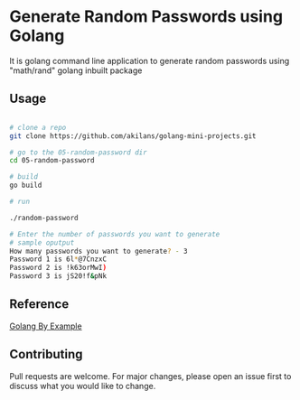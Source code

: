 # Generate Random Passwords using Golang

It is golang command line application to generate random passwords
using "math/rand" golang inbuilt package

## Usage

```bash

# clone a repo
git clone https://github.com/akilans/golang-mini-projects.git

# go to the 05-random-password dir
cd 05-random-password

# build
go build

# run

./random-password

# Enter the number of passwords you want to generate
# sample oputput
How many passwords you want to generate? - 3
Password 1 is 6l*@7CnzxC
Password 2 is !k63orMwI)
Password 3 is jS20!f&pNk

```

## Reference

[Golang By Example](https://golangbyexample.com/generate-random-password-golang/)

## Contributing

Pull requests are welcome. For major changes, please open an issue first to discuss what you would like to change.
